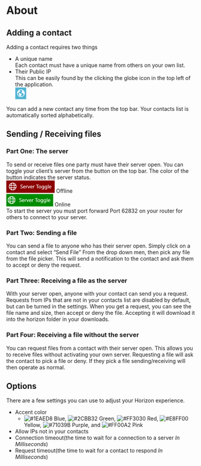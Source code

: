 # About

## Adding a contact
Adding a contact requires two things
- A unique name </br>
    Each contact must have a unique name from others on your own list. 
- Their Public IP </br>
    This can be easily found by the clicking the globe icon in the top left of the application. </br>
    ![Globe](https://github.com/EpsiRho/Horizon/blob/main/Assets/Globe.png)

You can add a new contact any time from the top bar. Your contacts list is automatically sorted alphabetically. 

## Sending / Receiving files
### Part One: The server
To send or receive files one party must have their server open. You can toggle your client’s server from the button on the top bar. The color of the button indicates the server status. </br>
![Red Status](https://github.com/EpsiRho/Horizon/blob/main/Assets/RedStatus.png) Offline </br>
![Green Status](https://github.com/EpsiRho/Horizon/blob/main/Assets/GreenStatus.png) Online </br>
To start the server you must port forward Port 62832 on your router for others to connect to your server.
### Part Two: Sending a file
You can send a file to anyone who has their server open. Simply click on a contact and select “Send File” From the drop down men, then pick any file from the file picker. This will send a notification to the contact and ask them to accept or deny the request. 

### Part Three: Receiving a file as the server
With your server open, anyone with your contact can send you a request. Requests from IPs that are not in your contacts list are disabled by default, but can be turned in the settings. When you get a request, you can see the file name and size, then accept or deny the file. Accepting it will download it into the horizon folder in your downloads. 

### Part Four: Receiving a file without the server
You can request files from a contact with their server open. This allows you to receive files without activating your own server. Requesting a file will ask the contact to pick a file or deny. If they pick a file sending/receiving will then operate as normal. 

## Options
There are a few settings you can use to adjust your Horizon experience. 
- Accent color
    - ![#1EAED8](https://via.placeholder.com/15/1EAED8/000000?text=+) Blue, 
    ![#2CBB32](https://via.placeholder.com/15/2CBB32/000000?text=+) Green,
    ![#FF3030](https://via.placeholder.com/15/FF3030/000000?text=+) Red,
    ![#E8FF00](https://via.placeholder.com/15/E8FF00/000000?text=+) Yellow,
    ![#71039B](https://via.placeholder.com/15/71039B/000000?text=+) Purple, and
    ![#FF00A2](https://via.placeholder.com/15/FF00A2/000000?text=+) Pink
- Allow IPs not in your contacts
- Connection timeout(the time to wait for a connection to a server *In Milliseconds*)
- Request timeout(the time to wait for a contact to respond *In Milliseconds*)

